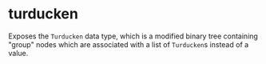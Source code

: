 # turducken

Exposes the `Turducken` data type, which is a modified binary tree containing "group" nodes which are associated with a list of `Turducken`s instead of a value.
